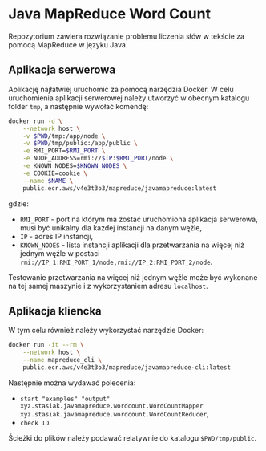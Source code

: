 # Java MapReduce Word Count
Repozytorium zawiera rozwiązanie problemu liczenia słów w tekście za pomocą MapReduce w języku Java.
## Aplikacja serwerowa
Aplikację najłatwiej uruchomić za pomocą narzędzia Docker.
W celu uruchomienia aplikacji serwerowej należy utworzyć w obecnym katalogu folder `tmp`, a następnie wywołać komendę:
```sh
docker run -d \
    --network host \
    -v $PWD/tmp:/app/node \
    -v $PWD/tmp/public:/app/public \
    -e RMI_PORT=$RMI_PORT \
    -e NODE_ADDRESS=rmi://$IP:$RMI_PORT/node \
    -e KNOWN_NODES=$KNOWN_NODES \
    -e COOKIE=cookie \
    --name $NAME \
    public.ecr.aws/v4e3t3o3/mapreduce/javamapreduce:latest
```
gdzie:
  - `RMI_PORT` - port na którym ma zostać uruchomiona aplikacja serwerowa, musi być unikalny dla każdej instancji na danym węźle,
  - `IP` - adres IP instancji,
  - `KNOWN_NODES` - lista instancji aplikacji dla przetwarzania na więcej niż jednym węźle w postaci `rmi://IP_1:RMI_PORT_1/node,rmi://IP_2:RMI_PORT_2/node`.

Testowanie przetwarzania na więcej niż jednym węźle może być wykonane na tej samej maszynie i z wykorzystaniem adresu `localhost`.

## Aplikacja kliencka
W tym celu również należy wykorzystać narzędzie Docker:
```sh
docker run -it --rm \
    --network host \
    --name mapreduce_cli \
    public.ecr.aws/v4e3t3o3/mapreduce/javamapreduce-cli:latest
```

Następnie można wydawać polecenia:
  - `start "examples" "output" xyz.stasiak.javamapreduce.wordcount.WordCountMapper xyz.stasiak.javamapreduce.wordcount.WordCountReducer`,
  - `check ID`.

Ścieżki do plików należy podawać relatywnie do katalogu `$PWD/tmp/public`.